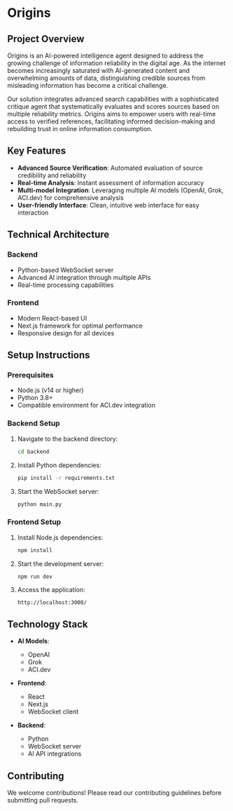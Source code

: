 # Origins

## Project Overview

Origins is an AI-powered intelligence agent designed to address the growing challenge of information reliability in the digital age. As the internet becomes increasingly saturated with AI-generated content and overwhelming amounts of data, distinguishing credible sources from misleading information has become a critical challenge.

Our solution integrates advanced search capabilities with a sophisticated critique agent that systematically evaluates and scores sources based on multiple reliability metrics. Origins aims to empower users with real-time access to verified references, facilitating informed decision-making and rebuilding trust in online information consumption.

## Key Features

- **Advanced Source Verification**: Automated evaluation of source credibility and reliability
- **Real-time Analysis**: Instant assessment of information accuracy
- **Multi-model Integration**: Leveraging multiple AI models (OpenAI, Grok, ACI.dev) for comprehensive analysis
- **User-friendly Interface**: Clean, intuitive web interface for easy interaction

## Technical Architecture

### Backend
- Python-based WebSocket server
- Advanced AI integration through multiple APIs
- Real-time processing capabilities

### Frontend
- Modern React-based UI
- Next.js framework for optimal performance
- Responsive design for all devices

## Setup Instructions

### Prerequisites

- Node.js (v14 or higher)
- Python 3.8+ 
- Compatible environment for ACI.dev integration

### Backend Setup

1. Navigate to the backend directory:
   ```bash
   cd backend
   ```

2. Install Python dependencies:
   ```bash
   pip install -r requirements.txt
   ```

3. Start the WebSocket server:
   ```bash
   python main.py
   ```

### Frontend Setup

1. Install Node.js dependencies:
   ```bash
   npm install
   ```

2. Start the development server:
   ```bash
   npm run dev
   ```

3. Access the application:
   ```
   http://localhost:3000/
   ```

## Technology Stack

- **AI Models**:
  - OpenAI
  - Grok
  - ACI.dev

- **Frontend**:
  - React
  - Next.js
  - WebSocket client

- **Backend**:
  - Python
  - WebSocket server
  - AI API integrations

## Contributing

We welcome contributions! Please read our contributing guidelines before submitting pull requests.
